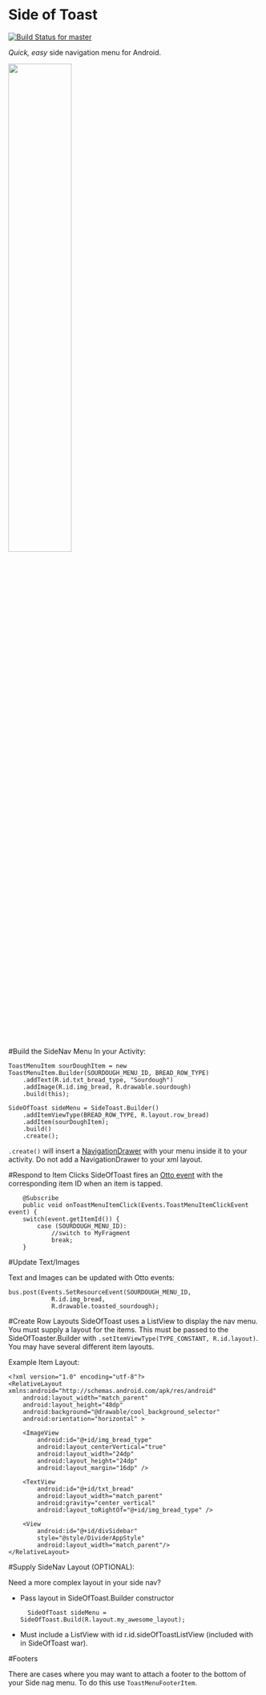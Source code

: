 # Side of Toast
[![Build Status for master](https://travis-ci.org/twotoasters/SideOfToast.svg?branch=master)](https://travis-ci.org/twotoasters/SideOfToast)


_Quick, easy_ side navigation menu for Android.  

<img width="50%" height="50%" src="http://storage.googleapis.com/fflog/side_of_toast_sc.png"/>

#Build the SideNav Menu
In your Activity:

	ToastMenuItem sourDoughItem = new ToastMenuItem.Builder(SOURDOUGH_MENU_ID, BREAD_ROW_TYPE)
		.addText(R.id.txt_bread_type, "Sourdough")
		.addImage(R.id.img_bread, R.drawable.sourdough)
		.build(this);
		
	SideOfToast sideMenu = SideToast.Builder()
		.addItemViewType(BREAD_ROW_TYPE, R.layout.row_bread)
		.addItem(sourDoughItem);
		.build()
		.create();
				
`.create()` will insert a [NavigationDrawer](https://developer.android.com/design/patterns/navigation-drawer.html) with your menu inside it to your activity.  Do not add a NavigationDrawer to your xml layout.
	

#Respond to Item Clicks
SideOfToast fires an [Otto event](https://github.com/square/otto) with the corresponding item ID when an item is tapped. 

	    @Subscribe
    	public void onToastMenuItemClick(Events.ToastMenuItemClickEvent event) {
        switch(event.getItemId()) {
        	case (SOURDOUGH_MENU_ID):
        		//switch to MyFragment
        		break;
        }
        

#Update Text/Images

Text and Images can be updated with Otto events:

	bus.post(Events.SetResourceEvent(SOURDOUGH_MENU_ID,
				R.id.img_bread,
				R.drawable.toasted_sourdough);

#Create Row Layouts
SideOfToast uses a ListView to display the nav menu.  You must supply a layout for the items.  This must be passed to the SideOfToaster.Builder with  `.setItemViewType(TYPE_CONSTANT, R.id.layout)`.  You may have several different item layouts.

Example Item Layout:

	<?xml version="1.0" encoding="utf-8"?>
	<RelativeLayout xmlns:android="http://schemas.android.com/apk/res/android"
    	android:layout_width="match_parent"
    	android:layout_height="48dp"
    	android:background="@drawable/cool_background_selector"
    	android:orientation="horizontal" >

    	<ImageView
      	  	android:id="@+id/img_bread_type"
        	android:layout_centerVertical="true"
        	android:layout_width="24dp"
        	android:layout_height="24dp"
        	android:layout_margin="16dp" />

    	<TextView
        	android:id="@+id/txt_bread"
        	android:layout_width="match_parent"
        	android:gravity="center_vertical"
        	android:layout_toRightOf="@+id/img_bread_type" />

    	<View
        	android:id="@+id/divSidebar"
        	style="@style/DividerAppStyle"
        	android:layout_width="match_parent"/>
	</RelativeLayout>
	


#Supply SideNav Layout (OPTIONAL):

Need a more complex layout in your side nav? 

* Pass layout in SideOfToast.Builder constructor

		SideOfToast sideMenu = SideOfToast.Build(R.layout.my_awesome_layout);
		
* Must include a ListView with id r.id.sideOfToastListView  (included with in SideOfToast war).

#Footers

There are cases where you may want to attach a footer to the bottom of your Side nag menu.  To do this use  `ToastMenuFooterItem`. 
